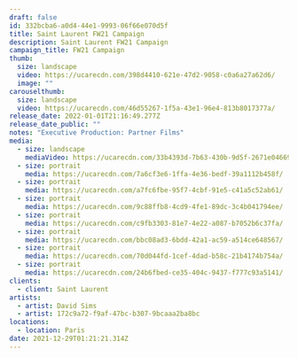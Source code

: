 ```yaml
---
draft: false
id: 332bcba6-a0d4-44e1-9993-06f66e070d5f
title: Saint Laurent FW21 Campaign
description: Saint Laurent FW21 Campaign
campaign_title: FW21 Campaign
thumb:
  size: landscape
  video: https://ucarecdn.com/398d4410-621e-47d2-9058-c0a6a27a62d6/
  image: ""
carouselthumb:
  size: landscape
  video: https://ucarecdn.com/46d55267-1f5a-43e1-96e4-813b8017377a/
release_date: 2022-01-01T21:16:49.277Z
release_date_public: ""
notes: "Executive Production: Partner Films"
media:
  - size: landscape
    mediaVideo: https://ucarecdn.com/33b4393d-7b63-430b-9d5f-2671e0466916/
  - size: portrait
    media: https://ucarecdn.com/7a6cf3e6-1ffa-4e36-bedf-39a1112b458f/
  - size: portrait
    media: https://ucarecdn.com/a7fc6fbe-95f7-4cbf-91e5-c41a5c52ab61/
  - size: portrait
    media: https://ucarecdn.com/9c88ffb8-4cd9-4fe1-89dc-3c4b041794ee/
  - size: portrait
    media: https://ucarecdn.com/c9fb3303-81e7-4e22-a087-b7052b6c37fa/
  - size: portrait
    media: https://ucarecdn.com/bbc08ad3-6bdd-42a1-ac59-a514ce648567/
  - size: portrait
    media: https://ucarecdn.com/70d044fd-1cef-4dad-b58c-21b4174b754a/
  - size: portrait
    media: https://ucarecdn.com/24b6fbed-ce35-404c-9437-f777c93a5141/
clients:
  - client: Saint Laurent
artists:
  - artist: David Sims
  - artist: 172c9a72-f9af-47bc-b307-9bcaaa2ba8bc
locations:
  - location: Paris
date: 2021-12-29T01:21:21.314Z
---
```

